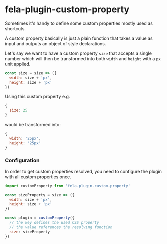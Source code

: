 # fela-plugin-custom-property

Sometimes it's handy to define some custom properties mostly used as shortcuts.

A custom property basically is just a plain function that takes a value as input and outputs an object of style declarations.

Let's say we want to have a custom property `size` that accepts a single number which will then be transformed into both `width` and `height` with a `px` unit applied.

```javascript
const size = size => ({
  width: size + 'px',
  height: size + 'px'
})
```

Using this custom property e.g.
```javascript
{
  size: 25
}
```
would be transformed into:
```javascript
{
  width: '25px',
  height: '25px'
}
```

### Configuration
In order to get custom properties resolved, you need to configure the plugin with all custom properties once.
```javascript
import customProperty from 'fela-plugin-custom-property'

const sizeProperty = size => ({
  width: size + 'px',
  height: size + 'px'
})

const plugin = customProperty({
  // the key defines the used CSS property
  // the value references the resolving function
  size: sizeProperty
})
```
